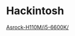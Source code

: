 # Hackintosh

[Asrock-H110M/i5-6600K/](https://github.com/XtremeAlex/Hackintosh/tree/main/Asrock-H110M/i5-6600K/clover/macOS%20Catalina%2010.15.7)
